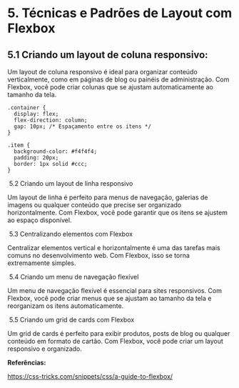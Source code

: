 # 5. Técnicas e Padrões de Layout com Flexbox

## 5.1 Criando um layout de coluna responsivo:

Um layout de coluna responsivo é ideal para organizar conteúdo verticalmente, como em páginas de blog ou painéis de administração. Com Flexbox, você pode criar colunas que se ajustam automaticamente ao tamanho da tela.

```
.container {
  display: flex;
  flex-direction: column;
  gap: 10px; /* Espaçamento entre os itens */
}

.item {
  background-color: #f4f4f4;
  padding: 20px;
  border: 1px solid #ccc;
}
```

 
​	5.2 Criando um layout de linha responsivo

Um layout de linha é perfeito para menus de navegação, galerias de imagens ou qualquer conteúdo que precise ser organizado horizontalmente. Com Flexbox, você pode garantir que os itens se ajustem ao espaço disponível.

​	5.3 Centralizando elementos com Flexbox

Centralizar elementos vertical e horizontalmente é uma das tarefas mais comuns no desenvolvimento web. Com Flexbox, isso se torna extremamente simples.

​	5.4 Criando um menu de navegação flexível

Um menu de navegação flexível é essencial para sites responsivos. Com Flexbox, você pode criar menus que se ajustam ao tamanho da tela e reorganizam os itens automaticamente.

​	5.5 Criando um grid de cards com Flexbox

Um grid de cards é perfeito para exibir produtos, posts de blog ou qualquer conteúdo em formato de cartão. Com Flexbox, você pode criar um layout responsivo e organizado.


**Referências:**

https://css-tricks.com/snippets/css/a-guide-to-flexbox/
